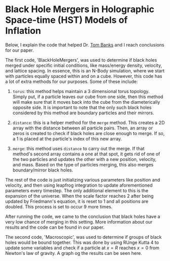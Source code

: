 # Black Hole Mergers in Holographic Space-time (HST) Models of Inflation

Below, I explain the code that helped Dr. [Tom Banks](https://www.physics.rutgers.edu/people/hpgs/BanksT.html) and I reach conclusions for our paper. 

The first code, 'BlackHoleMergers', was used to determine if black holes merged under specific initial conditions, like mass/energy density, velocity, and lattice spacing. In essence, this is an N-Body simulation, where we start with particles equally spaced within and on a cube. However, this code has a lot of extra methods for our purposes. Some of these include:

1. `torus`: this method helps maintain a 3 dimensional torus topology. Simply put, if a particle leaves our cube from one side, then this method will make sure that it moves back into the cube from the diameterically opposite side. It is important to note that the only such black holes considered by this method are boundary particles and their mirrors.

2. `distance`: this is a helper method for the `merge` method. This creates a 2D array with the distance between all particle pairs. Then, an array or zeros is created to check if black holes are close enough to merge. If so, a 1 is placed at the particle's index of this new array. 

3. `merge`: this method uses `distance` to carry out the merge. If that method's second array contains a one at that spot, it gets rid of one of the two particles and updates the other with a new position, velocity, and mass. Based on the type of particles merging, this also merges boundary/mirror black holes.

The rest of the code is just initializing various parameters like position and velocity, and then using leapfrog integration to update aforementioned parameters every timestep. The only additional element to this is the expansion of the universe. When the scale factor reaches 2 after being updated by Friedmann's equation, it is reset to 1 and all positions are doubled. This process is set to occur 9 more times. 

After running the code, we came to the conclusion that black holes have a very low chance of merging in this setting. More information about our results and the code can be found in our paper.

The second code, 'Macroscopic', was used to determine if groups of black holes would be bound together. This was done by using RUnge Kutta 4 to update some variables and check if a particle at $x = R$ reaches $x = 0$ from Newton's law of gravity. A graph og the results can be seen here. 